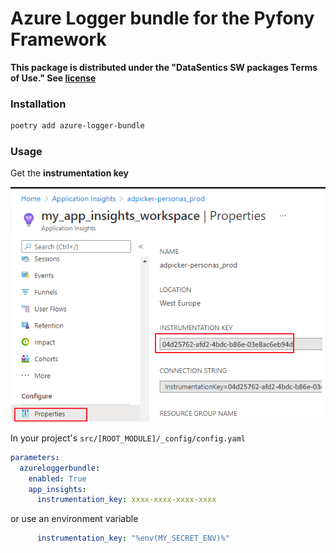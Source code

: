 # Azure Logger bundle for the Pyfony Framework

**This package is distributed under the "DataSentics SW packages Terms of Use." See [license](https://raw.githubusercontent.com/pyfony/azure-logger-bundle/master/LICENSE)**

### Installation

```bash
poetry add azure-logger-bundle
```

### Usage

Get the __instrumentation key__

![instrumentation_key](docs/instrumentation_key.png)

In your project's `src/[ROOT_MODULE]/_config/config.yaml`

```yaml
parameters:
  azureloggerbundle:
    enabled: True
    app_insights:
      instrumentation_key: xxxx-xxxx-xxxx-xxxx
```

or use an environment variable

```yaml
      instrumentation_key: "%env(MY_SECRET_ENV)%"
```

